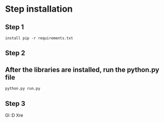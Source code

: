 # Step installation
## Step 1
`` install pip -r requirements.txt ``
##
## Step 2

## After the libraries are installed, run the python.py file

`` python.py run.py ``

## Step 3
Gl :D 
Xre
